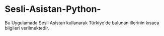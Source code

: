 # Sesli-Asistan-Python-
Bu Uygulamada Sesli Asistan kullanarak Türkiye'de bulunan illerinin kısaca bilgileri verilmektedir.

